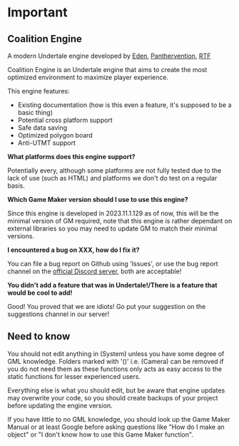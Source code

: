 # Important

<p align="center">
<h2>
Coalition Engine
</h2>

A modern Undertale engine developed by [Eden](https://gamejolt.com/@Edens_studio), [Panthervention](https://gamejolt.com/@Panthervention), [RTF](https://gamejolt.com/@RTFTR)
</p>

Coalition Engine is an Undertale engine that aims to create the most optimized environment to maximize player experience.

This engine features:
- Existing documentation (how is this even a feature, it's supposed to be a basic thing)
- Potential cross platform support
- Safe data saving
- Optimized polygon board
- Anti-UTMT support

**What platforms does this engine support?**

Potentially every, although some platforms are not fully tested due to the lack of use (such as HTML) and platforms we don't do test on a regular basis.

**Which Game Maker version should I use to use this engine?**

Since this engine is developed in 2023.11.1.129 as of now, this will be the minimal version of GM required, note that this engine is rather dependant on external libraries so you may need to update GM to match their minimal versions.

**I encountered a bug on XXX, how do I fix it?**

You can file a bug report on Github using 'Issues', or use the bug report channel on the [official Discord server](https://discord.gg/VyYghseRHf), both are acceptable!

**You didn't add a feature that was in Undertale!/There is a feature that would be cool to add!**

Good! You proved that we are idiots! Go put your suggestion on the suggestions channel in our server!

## Need to know
You should not edit anything in (System) unless you have some degree of GML knowledge.
Folders marked with '()' i.e. (Camera) can be removed if you do not need them as these functions
only acts as easy access to the static functions for lesser experienced users.

Everything else is what you should edit, but be aware that engine updates may overwrite your code,
so you should create backups of your project before updating the engine version.

If you have little to no GML knowledge, you should look up the Game Maker Manual or at least Google before asking questions like "How do I make an object" or "I don't know how to use this Game Maker function".


